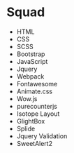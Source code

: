 # Squad
 
 - HTML
 - CSS
 - SCSS
 - Bootstrap
 - JavaScript
 - Jquery
 - Webpack
 - Fontawesome
 - Animate.css
 - Wow.js
 - purecounterjs
 - Isotope Layout
 - GlightBox
 - Splide
 - Jquery Validation
 - SweetAlert2